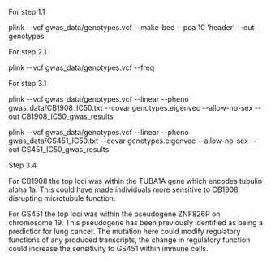 For step 1.1 

plink --vcf gwas_data/genotypes.vcf --make-bed --pca 10 'header' --out genotypes

For step 2.1

plink --vcf gwas_data/genotypes.vcf --freq

For step 3.1

plink --vcf gwas_data/genotypes.vcf --linear --pheno gwas_data/CB1908_IC50.txt --covar genotypes.eigenvec --allow-no-sex --out CB1908_IC50_gwas_results

plink --vcf gwas_data/genotypes.vcf --linear --pheno gwas_data/GS451_IC50.txt --covar genotypes.eigenvec --allow-no-sex --out GS451_IC50_gwas_results

Step 3.4

For CB1908 the top loci was within the TUBA1A gene which encodes tubulin alpha 1a. This could have made individuals more sensitive to CB1908 disrupting microtubule function.

For GS451 the top loci was within the pseudogene ZNF826P on chromosome 19. This pseudogene has been previously identified as being a predictior for lung cancer. The mutation here could modify regulatory functions of any produced transcripts, the change in regulatory function could increase the sensitivity to GS451 within immune cells. 